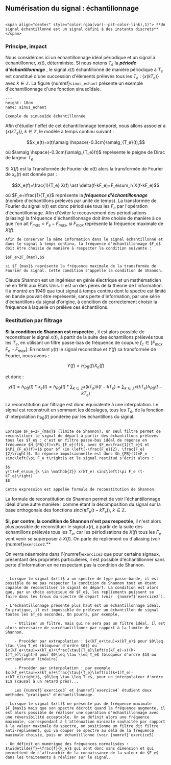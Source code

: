 ## Numérisation du signal : échantillonnage

```{prf:definition}  

<span align="center" style="color:rgba(var(--pst-color-link),1)"> **Un signal échantillonné est un signal défini à des instants discrets** </span>
```

### Principe, impact

Nous considérons ici un échantillonnage idéal périodique et un signal à échantillonner, $x(t)$, déterministe. Si nous notons $T_e$ la <span style="color:rgba(var(--pst-color-link),1)"> ***période d'échantillonnage*** </span>, le signal $x(t)$ échantillonné de manière périodique à $T_e$ est constitué d'une succession d'élements prélevés tous les $T_e$ : $\left\{x(kT_e)\right\}$ avec $k \in \mathbb{Z}$. La figure {numref}`sinus_echant` présente un exemple d'échantillonnage d'une fonction sinusoïdale.

```{figure} ./img/sinus_echantillonne.PNG
---
height: 10cm
name: sinus_echant
---
Exemple de sinusoïde échantillonnée
```

 
Afin d'étudier l'effet de cet échantillonnage temporel, nous allons  associer à $\left\{x(kT_e)\right\}, \; k \in \mathbb{Z}$, le modèle à temps continu suivant :
 
$$x_e(t)=x(t)\amalg \hspace{-0.3cm}\amalg_{T_e}(t),$$ 
    
où $\amalg \hspace{-0.3cm}\amalg_{T_e}(t)$ représente le peigne de Dirac de largeur $T_e$.
 
Si $X(f)$ est la Transformée de Fourier de $x(t)$ alors la transformée de Fourier de $x_e(t)$ est donnée par :

$$X_e(f)=\frac{1}{T_e} X(f) \ast \delta(f-kF_e)=F_e\sum_n X(f-kF_e)$$     
    
où $F_e=\frac{1}{T_e}$ représente la ***fréquence d'échantillonnage*** (nombre d'échantillons prélevés par unité de temps).  La transformée de Fourier du signal $x(t)$ est donc périodisée tous les $F_e$ par l'opération d'échantillonnage. Afin d'éviter le recouvrement des périodisations (aliasing) la fréquence d'échantillonnage doit être choisie de manière à ce que l'on ait $F_{max}<F_e-F_{max}$,  si $F_{max}$ représente la fréquence maximale de $X(f)$.
   
```{prf:theorem} Théorème d'échantillonnage de Shannon
Afin de conserver la même information dans le signal échantillonné et dans le signal à temps continu, la fréquence d'échantillonnage $F_e$ doit être choisie de manière à respecter la condition suivante :
    
$$F_e>2F_{max},$$
    
si $F_{max}$ représente la fréquence maximale de la transformée de Fourier du signal. Cette condition s'appelle la condition de Shannon.
```
 
Claude Shannon est un ingénieur en génie électrique et un mathématicien né en $1916$ aux Etats Unis. Il est un des pères de la théorie de l'information. Il a montré en $1949$ que tout signal à temps continu dont le spectre est limité en bande pouvait être représenté, sans perte d'information, par une série d'échantillons du signal d'origine, à condition de correctement choisir la fréquence à laquelle on prélève ces échantillons.


### Restitution par filtrage
    
<span style="color:rgba(var(--pst-color-link),1)"> **Si la condition de Shannon est respectée** </span>, il est alors possible de reconstituer le signal $x(t)$, à partir de la suite des échantillons prélevés tous les $T_e$, en utilisant un filtre passe-bas de fréquence de coupure $f_c\in \left[F_{max} \;F_e-F_{max}\right]$. En notant $y(t)$ le signal reconstitué et $Y(f)$ sa transformée de Fourier, nous avons :
        
$$
Y(f)=H_{PB}(f)X_e(f)
$$

et donc :

$$
y(t)=h_{PB}(t)*x_e(t)=h_{PB}(t)*\sum_{k \in \mathbb{Z}} x(kT_e) \delta(t-kT_e)=\sum_{k \in \mathbb{Z}} x(kT_e) h_{PB}(t-kT_e)
$$

La reconstitution par filtrage est donc équivalente à une interpolation. Le signal est reconstruit en sommant les décalages, tous les $T_e$, de la fonction d'interpolation $h_{PB}(t)$ pondérée par les échantillons du signal. 


```{prf:theorem} Formule de reconstitution de Shannon

Lorsque $F_e=2F_{max}$ (limite de Shannon), un seul filtre permet de reconstituer le signal de départ à partir des échantillons prélevés tous les $T_e$ : c'est un filtre passe-bas idéal de réponse en fréquence $H_{PB}(f)=\Pi_{F_e}(f)$, avec $F_e=\frac{1}{T_e}$ et $\Pi_{F_e}(f)=1$ pour $f \in \left[-\frac{F_e}{2}, \frac{F_e}{2}\right]$. Sa réponse impulsionnelle est donc $h_{PB}(t)=F_e sinc\left(\pi F_e t\right)$ et le signal restitué s'écrit alors :

$$
y(t)=F_e\sum_{k \in \mathbb{Z}} x(kT_e) sinc\left(\pi F_e (t-kT_e)\right)
$$

Cette expression est appelée formule de reconstitution de Shannon. 
```

La formule de reconstitution de Shannon permet de voir l'échantillonnage idéal d'une autre manière : comme étant la décomposition du signal sur la base orthogonale des fonctions $sinc\left(\pi F_e (t-kT_e)\right)$, $k \in \mathbb{Z}$.

<span align="center" style="color:rgba(var(--pst-color-link),1)"> **Si, par contre, la condition de Shannon n'est pas respectée**</span>, il n'est alors plus possible de reconstituer le signal $x(t)$, à partir de la suite des échantillons prélevés tous les $T_e$, car les périodisations de $X(f)$ tous les $F_e$ vont venir se superposer à $X(f)$. On parle de repliement ou d'aliasing (voir {numref}`exercice2`.**

On verra néanmoins dans l'{numref}`exercice3` que pour certains signaux, présentant des propriétés particulières, il est possible d'échantillonner sans perte d'information en ne respectant pas la condition de Shannon.

```{prf:remark}
        
- Lorsque le signal $x(t)$ a un spectre de type passe-bande, il est possible de ne pas respecter la condition de Shannon tout en étant capable de reconstituer le signal de départ. La condition est alors que, par un choix astucieux de $F_e$, les repliements puissent se faire dans les trous du spectre de départ (voir  {numref}`exercice2`).
        
- L'échantillonnage présenté plus haut est un échantillonnage idéal. En pratique, il est impossible de prélever un échantillon de signal toutes les $T_e$ secondes. On pourra, par exemple,
            
    - Utiliser un filtre, mais qui ne sera pas un filtre idéal. Il est alors nécessaire de surcéhantilloner par rapport à la limite de Shannon.
            
    - Procéder par extrapolation : $x(kT_e+\tau)=x(kT_e)$ pour $0\leq \tau \leq T_e$ (bloqueur d'ordre $0$) ou $x(kT_e+\tau)=x(kT_e)+\frac{\tau}{T_e}\left(x(kT_e)-x((k-1)T_e)\right)$ pour $0\leq \tau \leq T_e$ (bloqueur d'ordre $1$ ou extrapolateur linéaire)
            
    - Procéder par interpolation : par exemple $x(kT_e+\tau)=x(kT_e)+\frac{\tau}{T_e}\left(x((k+1)T_e)-x(kT_e)\right)$, $0\leq \tau \leq T_e$, pour un interpolateur d'ordre $1$ (causal à un retard près)...
                     
    Les {numref}`exercice3` et {numref}`exercice4` étudient deux méthodes "pratiques" d'échantillonnage.

- Lorsque le signal $x(t)$ ne présente pas de fréquence maximale $F_{max}$ mais que son spectre décroit quand la fréquence augmente, il est alors possible de réaliser une opération d'échantillonnage avec une réversibilité acceptable. On se définit alors une fréquence maximale, correspondant à l'atténuation minimale souhaitée par rapport à la valeur maximale du spectre, on positionne un filtre dit filtre anti-repliement, qui va couper le spectre au delà de la fréquence maximale choisie, puis on échantillonne (voir {numref}`exercice5).
       
- On définit en numérique des fréquences normalisées : $\widetilde{f}=\frac{f}{F_e}$ qui sont donc sans dimension et qui permettent de s'affranchir de la connaissance de la valeur de $F_e$ dans les traitements à réaliser sur le signal.
```
